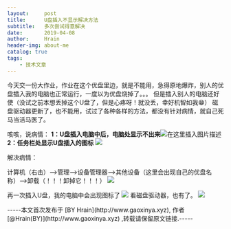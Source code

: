 ```yaml
---
layout:     post
title:      U盘插入不显示解决方法
subtitle:   多次尝试得意解决
date:       2019-04-08
author:     Hrain
header-img: about-me
catalog: true
tags:
    - 技术文章
---
```


今天交一份大作业，作业在这个优盘里边，就是不能用，急得原地爆炸，别人的优盘插入我的电脑也正常运行，一度以为优盘烧掉了。。。
但是插入别人的电脑还好使（没试之前本想丢掉这个U盘了，但是心疼呀！就没丢，幸好机智如我😁）
磁盘驱动器更新了，也不能用，试过了各种各样的方法，都没有针对病情，就自己死马当活马医了。


咳咳，说病情：
**1：U盘插入电脑中后，电脑处显示不出来**![在这里插入图片描述](https://img-blog.csdnimg.cn/20190401192406232.PNG)
**2：任务栏处显示U盘插入的图标**
![](https://img-blog.csdnimg.cn/20190401193253412.PNG)

解决病情：

计算机（右击）-->管理-->设备管理器-->其他设备（这里会出现自己的优盘名称）-->卸载（！！！卸掉它！！！）
![](https://img-blog.csdnimg.cn/20190401193623988.PNG)

再一次插入U盘，我的电脑中会出现图标了
![](https://img-blog.csdnimg.cn/20190401193811255.PNG)
看磁盘驱动器，也有了。
![](https://img-blog.csdnimg.cn/20190401193854499.PNG)


<p>-----本文首次发布于 [BY Hrain](http://www.gaoxinya.xyz), 作者 [@Hrain(BY)](http://www.gaoxinya.xyz) ,转载请保留原文链接.-----</p>
